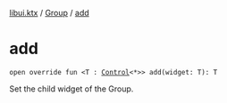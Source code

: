 [libui.ktx](../README.md) / [Group](README.md) / [add](add.md)

# add

`open override fun <T : `[`Control`](../-control/README.md)`<*>> add(widget: T): T`

Set the child widget of the Group.
